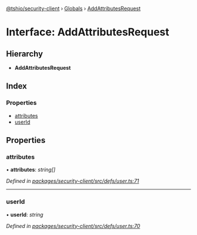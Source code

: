 [@tshio/security-client](../README.md) › [Globals](../globals.md) › [AddAttributesRequest](addattributesrequest.md)

# Interface: AddAttributesRequest

## Hierarchy

* **AddAttributesRequest**

## Index

### Properties

* [attributes](addattributesrequest.md#markdown-header-attributes)
* [userId](addattributesrequest.md#markdown-header-userid)

## Properties

###  attributes

• **attributes**: *string[]*

*Defined in [packages/security-client/src/defs/user.ts:71](https://github.com/TheSoftwareHouse/rad-modules-tools/blob/afe5496/packages/security-client/src/defs/user.ts#L71)*

___

###  userId

• **userId**: *string*

*Defined in [packages/security-client/src/defs/user.ts:70](https://github.com/TheSoftwareHouse/rad-modules-tools/blob/afe5496/packages/security-client/src/defs/user.ts#L70)*
